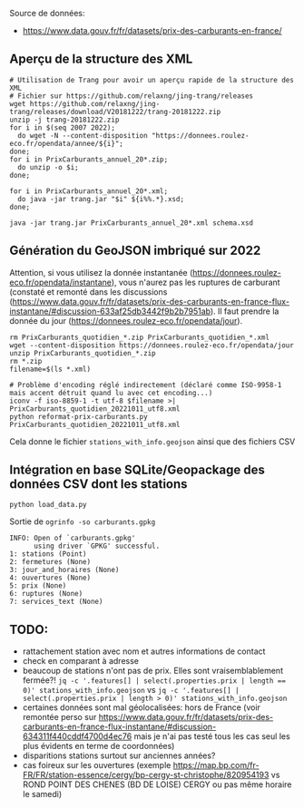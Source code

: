 Source de données:

- https://www.data.gouv.fr/fr/datasets/prix-des-carburants-en-france/

## Aperçu de la structure des XML

```
# Utilisation de Trang pour avoir un aperçu rapide de la structure des XML
# Fichier sur https://github.com/relaxng/jing-trang/releases
wget https://github.com/relaxng/jing-trang/releases/download/V20181222/trang-20181222.zip
unzip -j trang-20181222.zip
for i in $(seq 2007 2022);
  do wget -N --content-disposition "https://donnees.roulez-eco.fr/opendata/annee/${i}";
done;
for i in PrixCarburants_annuel_20*.zip;
  do unzip -o $i;
done;

for i in PrixCarburants_annuel_20*.xml;
  do java -jar trang.jar "$i" ${i%%.*}.xsd;
done;

java -jar trang.jar PrixCarburants_annuel_20*.xml schema.xsd
```

## Génération du GeoJSON imbriqué sur 2022

Attention, si vous utilisez la donnée instantanée (https://donnees.roulez-eco.fr/opendata/instantane), vous n'aurez pas les ruptures de carburant (constaté et remonté dans les discussions (https://www.data.gouv.fr/fr/datasets/prix-des-carburants-en-france-flux-instantane/#discussion-633af25db3442f9b2b7951ab). Il faut prendre la donnée du jour (https://donnees.roulez-eco.fr/opendata/jour).

```
rm PrixCarburants_quotidien_*.zip PrixCarburants_quotidien_*.xml
wget --content-disposition https://donnees.roulez-eco.fr/opendata/jour
unzip PrixCarburants_quotidien_*.zip
rm *.zip
filename=$(ls *.xml)

# Problème d'encoding réglé indirectement (déclaré comme ISO-9958-1 mais accent détruit quand lu avec cet encoding...)
iconv -f iso-8859-1 -t utf-8 $filename >| PrixCarburants_quotidien_20221011_utf8.xml
python reformat-prix-carburants.py PrixCarburants_quotidien_20221011_utf8.xml
```

Cela donne le fichier `stations_with_info.geojson` ainsi que des fichiers CSV

## Intégration en base SQLite/Geopackage des données CSV dont les stations

```
python load_data.py
```

Sortie de `ogrinfo -so carburants.gpkg`

```
INFO: Open of `carburants.gpkg'
      using driver `GPKG' successful.
1: stations (Point)
2: fermetures (None)
3: jour_and_horaires (None)
4: ouvertures (None)
5: prix (None)
6: ruptures (None)
7: services_text (None)
```

## TODO:

- rattachement station avec nom et autres informations de contact
- check en comparant à adresse
- beaucoup de stations n'ont pas de prix. Elles sont vraisemblablement fermée?!
  `jq -c '.features[] | select(.properties.prix | length == 0)' stations_with_info.geojson`
  vs
  `jq -c '.features[] | select(.properties.prix | length > 0)' stations_with_info.geojson`
- certaines données sont mal géolocalisées: hors de France (voir remontée perso sur https://www.data.gouv.fr/fr/datasets/prix-des-carburants-en-france-flux-instantane/#discussion-634311f440cddf4700d4ec76 mais je n'ai pas testé tous les cas seul les plus évidents en terme de coordonnées)
- disparitions stations surtout sur anciennes années?
- cas foireux sur les ouvertures (exemple https://map.bp.com/fr-FR/FR/station-essence/cergy/bp-cergy-st-christophe/820954193 vs ROND POINT DES CHENES (BD DE LOISE) CERGY ou pas même horaire le samedi)
